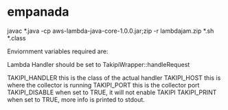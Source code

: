 # empanada


javac *.java -cp aws-lambda-java-core-1.0.0.jar;zip -r lambdajam.zip *.sh *.class

Enviornment variables required are:

Lambda Handler should be set to TakipiWrapper::handleRequest

TAKIPI_HANDLER this is the class of the actual handler
TAKIPI_HOST this is where the collector is running
TAKIPI_PORT this is the collector port
TAKIPI_DISABLE when set to TRUE, it will not enable TAKIPI
TAKIPI_PRINT when set to TRUE, more info is printed to stdout.

